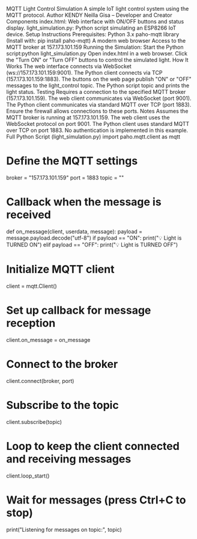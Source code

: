 MQTT Light Control Simulation
A simple IoT light control system using the MQTT protocol.
Author
KENDY Neilla Gisa – Developer and Creator
Components
index.html: Web interface with ON/OFF buttons and status display.
light_simulation.py: Python script simulating an ESP8266 IoT device.
Setup Instructions
Prerequisites:
Python 3.x
paho-mqtt library (Install with: pip install paho-mqtt)
A modern web browser
Access to the MQTT broker at 157.173.101.159
Running the Simulation:
Start the Python script:python light_simulation.py
Open index.html in a web browser.
Click the "Turn ON" or "Turn OFF" buttons to control the simulated light.
How It Works
The web interface connects via WebSocket (ws://157.173.101.159:9001).
The Python client connects via TCP (157.173.101.159:1883).
The buttons on the web page publish "ON" or "OFF" messages to the light_control topic.
The Python script topic and prints the light status.
Testing
Requires a connection to the specified MQTT broker (157.173.101.159).
The web client communicates via WebSocket (port 9001).
The Python client communicates via standard MQTT over TCP (port 1883).
Ensure the firewall allows connections to these ports.
Notes
Assumes the MQTT broker is running at 157.173.101.159.
The web client uses the WebSocket protocol on port 9001.
The Python client uses standard MQTT over TCP on port 1883.
No authentication is implemented in this example.
Full Python Script (light_simulation.py)
import paho.mqtt.client as mqtt

# Define the MQTT settings
broker = "157.173.101.159"
port = 1883
topic = ""

# Callback when the message is received
def on_message(client, userdata, message):
    payload = message.payload.decode("utf-8")
    if payload == "ON":
        print("💡 Light is TURNED ON")
    elif payload == "OFF":
        print("💡 Light is TURNED OFF")

# Initialize MQTT client
client = mqtt.Client()

# Set up callback for message reception
client.on_message = on_message

# Connect to the broker
client.connect(broker, port)

# Subscribe to the topic
client.subscribe(topic)

# Loop to keep the client connected and receiving messages
client.loop_start()

# Wait for messages (press Ctrl+C to stop)
print("Listening for messages on topic:", topic)
